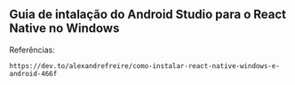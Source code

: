 ## Guia de intalação do Android Studio para o React Native no Windows







Referências:

    https://dev.to/alexandrefreire/como-instalar-react-native-windows-e-android-466f
